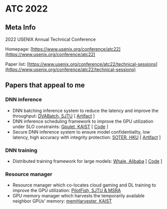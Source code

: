 # ATC 2022

## Meta Info

2022 USENIX Annual Technical Conference

Homepage: [https://www.usenix.org/conference/atc22](https://www.usenix.org/conference/atc22)

Paper list: [https://www.usenix.org/conference/atc22/technical-sessions](https://www.usenix.org/conference/atc22/technical-sessions)

## Papers that appeal to me

### DNN inference

* DNN batching inference system to reduce the latency and improve the throughput: [DVABatch, SJTU](https://www.usenix.org/conference/atc22/presentation/cui) \[ [Artifact](https://github.com/sjtu-epcc/DVABatch) ]
* DNN inference scheduling framework to improve the GPU utilization under SLO constraints: [Gpulet, KAIST](https://www.usenix.org/conference/atc22/presentation/choi-seungbeom) \[ [Code](https://github.com/casys-kaist/glet) ]
* Secure DNN inference system to ensure model confidentiality, low latency, high accuracy with integrity protection: [SOTER, HKU](https://www.usenix.org/conference/atc22/presentation/shen) \[ [Artifact](https://github.com/hku-systems/SOTER) ]

### DNN training

* Distributed training framework for large models: [Whale, Alibaba](https://www.usenix.org/conference/atc22/presentation/jia-xianyan) \[ [Code](https://github.com/alibaba/EasyParallelLibrary) ]

### Resource manager

* Resource manager which co-locates cloud gaming and DL training to improve the GPU utilization: [PilotFish, SJTU & MSRA](https://www.usenix.org/conference/atc22/presentation/zhang-wei)
* GPU memory manager which harvests the temporarily available neighbor GPUs' memory: [memHarvester, KAIST](https://www.usenix.org/conference/atc22/presentation/choi-sangjin)
